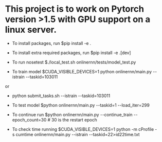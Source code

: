 # This project is to work on Pytorch version >1.5 with GPU support on a linux server. 

- To install packages, run $pip install -e .

- To install extra required packages, run $pip install -e .[dev]

- To run nosetest $./local_test.sh onlinernn/tests/model_test.py 

- To train model $CUDA_VISIBLE_DEVICES=1 python onlinernn/main.py --istrain --taskid=103011

or 

- python submit_tasks.sh --istrain --taskid=103011

- To test model $python onlinernn/main.py --taskid=1 --load_iter=299

- To continue run $python onlinernn/main.py --continue_train --epoch_count=30  # 30 is the restart epoch 

- To check time running $CUDA_VISIBLE_DEVICES=1 python -m cProfile -s cumtime onlinernn/main.py --istrain --taskid=22>id22time.txt